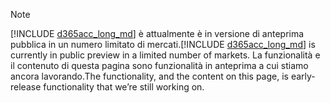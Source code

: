 > [!NOTE]
> <span data-ttu-id="3c7a5-101">[!INCLUDE [d365acc_long_md](d365acc_long_md.md)] è attualmente è in versione di anteprima pubblica in un numero limitato di mercati.</span><span class="sxs-lookup"><span data-stu-id="3c7a5-101">[!INCLUDE [d365acc_long_md](d365acc_long_md.md)] is currently in public preview in a limited number of markets.</span></span> <span data-ttu-id="3c7a5-102">La funzionalità e il contenuto di questa pagina sono funzionalità in anteprima a cui stiamo ancora lavorando.</span><span class="sxs-lookup"><span data-stu-id="3c7a5-102">The functionality, and the content on this page, is early-release functionality that we’re still working on.</span></span>

